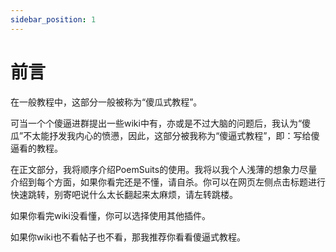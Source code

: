 ```yaml
---
sidebar_position: 1
---
```


# 前言

在一般教程中，这部分一般被称为“傻瓜式教程”。

可当一个个傻逼进群提出一些wiki中有，亦或是不过大脑的问题后，我认为“傻瓜”不太能抒发我内心的愤懑，因此，这部分被我称为“傻逼式教程”，即：写给傻逼看的教程。

在正文部分，我将顺序介绍PoemSuits的使用。我将以我个人浅薄的想象力尽量介绍到每个方面，如果你看完还是不懂，请自杀。你可以在网页左侧点击标题进行快速跳转，别寄吧说什么太长翻起来太麻烦，请左转跳楼。

如果你看完wiki没看懂，你可以选择使用其他插件。

如果你wiki也不看帖子也不看，那我推荐你看看傻逼式教程。